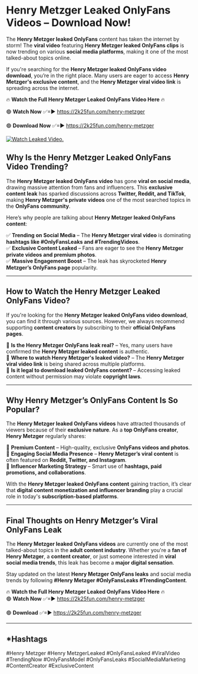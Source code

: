 # Henry Metzger Leaked OnlyFans Videos – Download Now!

The **Henry Metzger leaked OnlyFans** content has taken the internet by storm! The **viral video** featuring **Henry Metzger leaked OnlyFans clips** is now trending on various **social media platforms**, making it one of the most talked-about topics online.  

If you're searching for the **Henry Metzger leaked OnlyFans video download**, you’re in the right place. Many users are eager to access **Henry Metzger's exclusive content**, and the **Henry Metzger viral video link** is spreading across the internet.  

🔥 **Watch the Full Henry Metzger Leaked OnlyFans Video Here** 🔥  

🟢 **Watch Now** ✅=► https://2k25fun.com/henry-metzger

🟢 **Download Now** ✅=► https://2k25fun.com/henry-metzger

[![Watch Leaked Video.](https://miro.medium.com/v2/resize:fit:828/format:webp/1*cilzJN44JGOrTw9NJCrNHA.gif "Watch Leaked Video")](https://2k25fun.com/henry-metzger)

## **Why Is the Henry Metzger Leaked OnlyFans Video Trending?**  

The **Henry Metzger leaked OnlyFans video** has gone **viral on social media**, drawing massive attention from fans and influencers. This **exclusive content leak** has sparked discussions across **Twitter, Reddit, and TikTok**, making **Henry Metzger's private videos** one of the most searched topics in the **OnlyFans community**.  

Here’s why people are talking about **Henry Metzger leaked OnlyFans content**:  

✅ **Trending on Social Media** – The **Henry Metzger viral video** is dominating **hashtags like #OnlyFansLeaks and #TrendingVideos**.  
✅ **Exclusive Content Leaked** – Fans are eager to see the **Henry Metzger private videos and premium photos**.  
✅ **Massive Engagement Boost** – The leak has skyrocketed **Henry Metzger’s OnlyFans page** popularity.  

---

## **How to Watch the Henry Metzger Leaked OnlyFans Video?**  

If you're looking for the **Henry Metzger leaked OnlyFans video download**, you can find it through various sources. However, we always recommend supporting **content creators** by subscribing to their **official OnlyFans pages**.  

🔹 **Is the Henry Metzger OnlyFans leak real?** – Yes, many users have confirmed the **Henry Metzger leaked content** is authentic.  
🔹 **Where to watch Henry Metzger's leaked video?** – The **Henry Metzger viral video link** is being shared across multiple platforms.  
🔹 **Is it legal to download leaked OnlyFans content?** – Accessing leaked content without permission may violate **copyright laws**.  

---

## **Why Henry Metzger’s OnlyFans Content Is So Popular?**  

The **Henry Metzger leaked OnlyFans videos** have attracted thousands of viewers because of their **exclusive nature**. As a **top OnlyFans creator**, **Henry Metzger** regularly shares:  

📌 **Premium Content** – High-quality, exclusive **OnlyFans videos and photos**.  
📌 **Engaging Social Media Presence** – **Henry Metzger’s viral content** is often featured on **Reddit, Twitter, and Instagram**.  
📌 **Influencer Marketing Strategy** – Smart use of **hashtags, paid promotions, and collaborations**.  

With the **Henry Metzger leaked OnlyFans content** gaining traction, it’s clear that **digital content monetization and influencer branding** play a crucial role in today's **subscription-based platforms**.  

---

## **Final Thoughts on Henry Metzger’s Viral OnlyFans Leak**  

The **Henry Metzger leaked OnlyFans videos** are currently one of the most talked-about topics in the **adult content industry**. Whether you're a **fan of Henry Metzger**, a **content creator**, or just someone interested in **viral social media trends**, this leak has become a **major digital sensation**.  

Stay updated on the latest **Henry Metzger OnlyFans leaks** and social media trends by following **#Henry Metzger #OnlyFansLeaks #TrendingContent**.  

🔥 **Watch the Full Henry Metzger Leaked OnlyFans Video Here** 🔥  
🟢 **Watch Now** ✅=► https://2k25fun.com/henry-metzger

🟢 **Download** ✅=► https://2k25fun.com/henry-metzger

---

## *Hashtags
#Henry Metzger #Henry MetzgerLeaked #OnlyFansLeaked #ViralVideo #TrendingNow #OnlyFansModel #OnlyFansLeaks #SocialMediaMarketing #ContentCreator #ExclusiveContent  